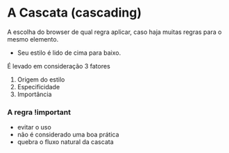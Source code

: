 # A Cascata (cascading)

A escolha do browser de qual regra aplicar, caso haja muitas regras para o mesmo elemento.

* Seu estilo é lido de cima para baixo.

É levado em consideração 3 fatores

1. Origem do estilo
2. Especificidade
3. Importância 

### A regra !important

* evitar o uso
* não é considerado uma boa prática
* quebra o fluxo natural da cascata